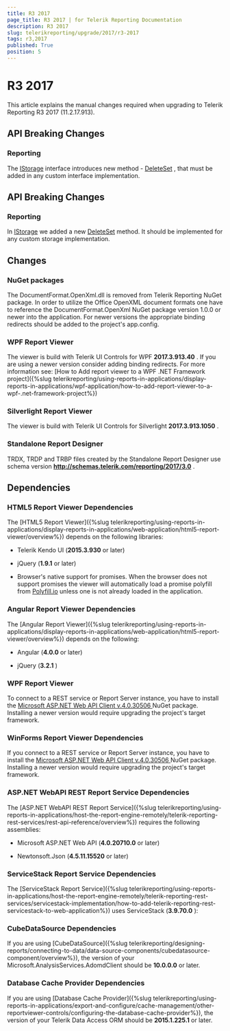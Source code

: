 ```yaml
---
title: R3 2017
page_title: R3 2017 | for Telerik Reporting Documentation
description: R3 2017
slug: telerikreporting/upgrade/2017/r3-2017
tags: r3,2017
published: True
position: 5
---
```


# R3 2017



This article explains the manual changes required when upgrading to Telerik Reporting R3 2017 (11.2.17.913).

## API Breaking Changes

### Reporting

The  [IStorage](/reporting/api/Telerik.Reporting.Cache.Interfaces.IStorage)  interface introduces new method -                 [DeleteSet](/reporting/api/Telerik.Reporting.Cache.Interfaces.IStorage#Telerik_Reporting_Cache_Interfaces_IStorage_DeleteSet) ,               that must be added in any custom interface implementation.             

## API Breaking Changes

### Reporting

In  [IStorage](/reporting/api/Telerik.Reporting.Cache.Interfaces.IStorage)  we added a new                 [DeleteSet](/reporting/api/Telerik.Reporting.Cache.Interfaces.IStorage#Telerik_Reporting_Cache_Interfaces_IStorage_DeleteSet)  method.                It should be implemented for any custom storage implementation.             

## Changes

### NuGet packages

The DocumentFormat.OpenXml.dll is removed from Telerik Reporting NuGet package.                  In order to utilize the Office OpenXML document formats one have to reference the DocumentFormat.OpenXml NuGet package version 1.0.0 or newer into the application.                 For newer versions the appropriate binding redirects should be added to the project's app.config.               

### WPF Report Viewer

The viewer is build with Telerik UI Controls for WPF __2017.3.913.40__ . If you are using a newer version consider adding binding redirects. For more information see:                 [How to Add report viewer to a WPF .NET Framework project]({%slug telerikreporting/using-reports-in-applications/display-reports-in-applications/wpf-application/how-to-add-report-viewer-to-a-wpf-.net-framework-project%})

### Silverlight Report Viewer

The viewer is build with Telerik UI Controls for Silverlight __2017.3.913.1050__ .               

### Standalone Report Designer

TRDX, TRDP and TRBP files created by the Standalone Report Designer use schema version __http://schemas.telerik.com/reporting/2017/3.0__ .               

## Dependencies

### HTML5 Report Viewer Dependencies

The [HTML5 Report Viewer]({%slug telerikreporting/using-reports-in-applications/display-reports-in-applications/web-application/html5-report-viewer/overview%}) depends on the following libraries:             

* Telerik Kendo UI (__2015.3.930__  or later)                 

* jQuery (__1.9.1__  or later)                 

* Browser's native support for promises. When the browser does not support promises                   the viewer will automatically load a promise polyfill from  [Polyfill.io](https://polyfill.io)  unless one is not already loaded in the application.                 

### Angular Report Viewer Dependencies

The [Angular Report Viewer]({%slug telerikreporting/using-reports-in-applications/display-reports-in-applications/web-application/html5-report-viewer/overview%}) depends on the following:             

* Angular (__4.0.0__  or later)                 

* jQuery (__3.2.1__ )                 

### WPF Report Viewer

To connect to a REST service or Report Server instance, you have to install the                [                   Microsoft ASP.NET Web API Client v.4.0.30506                 ](                   https://www.nuget.org/packages/Microsoft.AspNet.WebApi.Client/4.0.30506                 )  NuGet package. Installing a newer version would require upgrading the project's target framework.             

### WinForms Report Viewer Dependencies

If you connect to a REST service or Report Server instance, you have to install the                [                   Microsoft ASP.NET Web API Client v.4.0.30506                 ](                   https://www.nuget.org/packages/Microsoft.AspNet.WebApi.Client/4.0.30506                 )  NuGet package. Installing a newer version would require upgrading the project's target framework.             

### ASP.NET WebAPI REST Report Service Dependencies

The [ASP.NET WebAPI REST Report Service]({%slug telerikreporting/using-reports-in-applications/host-the-report-engine-remotely/telerik-reporting-rest-services/rest-api-reference/overview%}) requires the following assemblies:             

* Microsoft ASP.NET Web API (__4.0.20710.0__  or later)                 

* Newtonsoft.Json (__4.5.11.15520__  or later)                 

### ServiceStack Report Service Dependencies

The [ServiceStack Report Service]({%slug telerikreporting/using-reports-in-applications/host-the-report-engine-remotely/telerik-reporting-rest-services/servicestack-implementation/how-to-add-telerik-reporting-rest-servicestack-to-web-application%}) uses               ServiceStack (__3.9.70.0__ ):             

### CubeDataSource Dependencies

If you are using [CubeDataSource]({%slug telerikreporting/designing-reports/connecting-to-data/data-source-components/cubedatasource-component/overview%}), the version of your               Microsoft.AnalysisServices.AdomdClient should be __10.0.0.0__  or later.             

### Database Cache Provider Dependencies

If you are using [Database Cache Provider]({%slug telerikreporting/using-reports-in-applications/export-and-configure/cache-management/other-reportviewer-controls/configuring-the-database-cache-provider%}), the version of your               Telerik Data Access ORM should be __2015.1.225.1__  or later.

